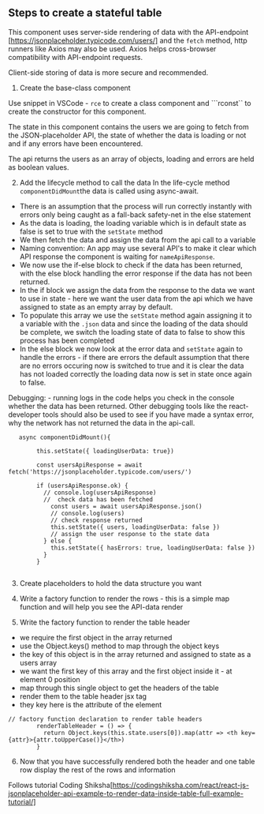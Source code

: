 ## Steps to create a stateful table 

This component uses server-side rendering of data with the API-endpoint [https://jsonplaceholder.typicode.com/users/] and the ```fetch``` method, http runners like Axios may also be used. Axios helps cross-browser compatibility with API-endpoint requests. 

Client-side storing of data is more secure and recommended.

1. Create the base-class component

Use snippet in VSCode - ```rce``` to create a class component and ```rconst`` to create the constructor for this component.

The state in this component contains the users we are going to fetch from the JSON-placeholder API, the state of whether the data is loading or not and if any errors have been encountered.

The api returns the users as an array of objects, loading and errors are held as boolean values.


2. Add the lifecycle method to call the data
In the life-cycle method ```componentDidMount```the data is called using async-await.  

- There is an assumption that the process will run correctly instantly with errors only being caught as a fall-back safety-net in the else statement
- As the data is loading, the loading variable which is in default state as false is set to true with the ```setState``` method
- We then fetch the data and assign the data from the api call to a variable
- Naming convention: 
An app may use several API's to make it clear which API response the component is waiting for ```nameApiResponse```. 
- We now use the if-else block to check if the data has been returned, with the else block handling the error response if the data has not been returned.
- In the if block we assign the data from the response to the data we want to use in state - here we want the user data from the api which we have assigned to state as an empty array by default.
- To populate this array we use the ```setState``` method again assigning it to a variable with the ```.json``` data and since the loading of the data should be complete, we switch the loading state of data to false to show this process has been completed
- In the else block we now look at the error data and ```setState``` again to handle the errors - if there are errors the default assumption that there are no errors occuring now is switched to true and it is clear the data has not loaded correctly the loading data now is set in state once again to false.

Debugging: - running logs in the code helps you check in the console whether the data has been returned. Other debugging tools like the react-developer tools should also be used to see if you have made a syntax error, why the network has not returned the data in the api-call.

```
   async componentDidMount(){

        this.setState({ loadingUserData: true})

        const usersApiResponse = await fetch('https://jsonplaceholder.typicode.com/users/')
        
        if (usersApiResponse.ok) {
          // console.log(usersApiResponse) 
          //  check data has been fetched
            const users = await usersApiResponse.json()
            // console.log(users)
            // check response returned 
            this.setState({ users, loadingUserData: false })
            // assign the user response to the state data
          } else {
            this.setState({ hasErrors: true, loadingUserData: false })
          }
        }


```


3. Create placeholders to hold the data structure  you want

4. Write a factory function to render the rows - this is a simple map function and will help you see the API-data render

5. Write the factory function to render the table header 

- we require the first object in the array returned
- use the Object.keys() method to map through the object keys
- the key of this object is in the array returned and assigned to state as a users array
- we want the first key of this array and the first object inside it - at element 0 position
- map through this single object to get the headers of the table
- render them to the table header jsx tag
- they key here is the attribute of the element

```
// factory function declaration to render table headers
        renderTableHeader = () => {
          return Object.keys(this.state.users[0]).map(attr => <th key={attr}>{attr.toUpperCase()}</th>) 
        } 

```
6. Now that you have successfully rendered both the header and one table row display the rest of the rows and information

Follows tutorial Coding Shiksha[https://codingshiksha.com/react/react-js-jsonplaceholder-api-example-to-render-data-inside-table-full-example-tutorial/]